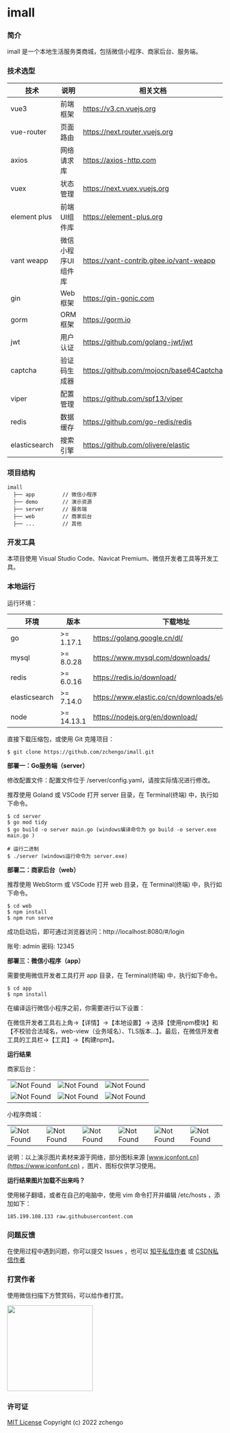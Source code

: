 # imall

### 简介

imall 是一个本地生活服务类商城，包括微信小程序、商家后台、服务端。

### 技术选型

| 技术 | 说明 | 相关文档 |
|---|---|---|
| vue3 | 前端框架 | https://v3.cn.vuejs.org |
| vue-router | 页面路由 | https://next.router.vuejs.org |
| axios | 网络请求库 | https://axios-http.com |
| vuex | 状态管理 | https://next.vuex.vuejs.org |
| element plus | 前端UI组件库 | https://element-plus.org |
| vant weapp | 微信小程序UI组件库 | https://vant-contrib.gitee.io/vant-weapp |
| gin | Web框架 | https://gin-gonic.com |
| gorm | ORM框架 | https://gorm.io |
| jwt | 用户认证 | https://github.com/golang-jwt/jwt |
| captcha | 验证码生成器 | https://github.com/mojocn/base64Captcha |
| viper | 配置管理 | https://github.com/spf13/viper |
| redis | 数据缓存 | https://github.com/go-redis/redis |
| elasticsearch | 搜索引擎 | https://github.com/olivere/elastic |

### 项目结构
```
imall
  ├── app         // 微信小程序
  ├── demo        // 演示资源
  ├── server      // 服务端
  ├── web         // 商家后台
  ├── ...         // 其他
```
### 开发工具

本项目使用 Visual Studio Code、Navicat Premium、微信开发者工具等开发工具。

### 本地运行

运行环境：

| 环境 | 版本 | 下载地址 |
|---|---|---|
| go | >= 1.17.1 | https://golang.google.cn/dl/ |
| mysql | >= 8.0.28 | https://www.mysql.com/downloads/ |
| redis | >= 6.0.16 | https://redis.io/download/ |
| elasticsearch | >= 7.14.0 | https://www.elastic.co/cn/downloads/elasticsearch |
| node | >= 14.13.1 | https://nodejs.org/en/download/ |

直接下载压缩包，或使用 Git 克隆项目：
```
$ git clone https://github.com/zchengo/imall.git
```

**部署一：Go服务端（server）**

修改配置文件：配置文件位于 /server/config.yaml，请按实际情况进行修改。

推荐使用 Goland 或 VSCode 打开 server 目录，在 Terminal(终端) 中，执行如下命令。
```
$ cd server
$ go mod tidy
$ go build -o server main.go (windows编译命令为 go build -o server.exe main.go )

# 运行二进制
$ ./server (windows运行命令为 server.exe)
```

**部署二：商家后台（web）**

推荐使用 WebStorm 或 VSCode 打开 web 目录，在 Terminal(终端) 中，执行如下命令。
```
$ cd web
$ npm install
$ npm run serve
```

成功启动后，即可通过浏览器访问：http://localhost:8080/#/login

账号: admin 密码: 12345

**部署三：微信小程序（app）**

需要使用微信开发者工具打开 app 目录，在 Terminal(终端) 中，执行如下命令。
```
$ cd app 
$ npm install
```

在编译运行微信小程序之前，你需要进行以下设置：

在微信开发者工具右上角->【详情】->【本地设置】-> 选择【使用npm模块】和【不校验合法域名，web-view（业务域名）、TLS版本...】。最后，在微信开发者工具的工具栏->【工具】->【构建npm】。

**运行结果**

商家后台：

| | | |
|---|---|---|
| ![Not Found](https://github.com/zchengo/imall/blob/main/demo/res/w1.png) | ![Not Found](https://github.com/zchengo/imall/blob/main/demo/res/w2.png) | ![Not Found](https://github.com/zchengo/imall/blob/main/demo/res/w3.png) |
| ![Not Found](https://github.com/zchengo/imall/blob/main/demo/res/w4.png) | ![Not Found](https://github.com/zchengo/imall/blob/main/demo/res/w5.png) | ![Not Found](https://github.com/zchengo/imall/blob/main/demo/res/w6.png) |

小程序商城：

| | | | | | |
|---|---|---|---|---|---|
| ![Not Found](https://github.com/zchengo/imall/blob/main/demo/res/a1.png) | ![Not Found](https://github.com/zchengo/imall/blob/main/demo/res/a2.png) | ![Not Found](https://github.com/zchengo/imall/blob/main/demo/res/a3.png) | ![Not Found](https://github.com/zchengo/imall/blob/main/demo/res/a4.png) | ![Not Found](https://github.com/zchengo/imall/blob/main/demo/res/a5.png) | ![Not Found](https://github.com/zchengo/imall/blob/main/demo/res/a6.png) |

说明：以上演示图片素材来源于网络，部分图标来源 [www.iconfont.cn](https://www.iconfont.cn) ，图片、图标仅供学习使用。

**运行结果图片加载不出来吗？**

使用梯子翻墙，或者在自己的电脑中，使用 vim 命令打开并编辑 /etc/hosts ，添加如下：
```
185.199.108.133 raw.githubusercontent.com
```

### 问题反馈

在使用过程中遇到问题，你可以提交 Issues ，也可以 [知乎私信作者](https://www.zhihu.com/people/87-4-8-5) 或 [CSDN私信作者](https://blog.csdn.net/m0_47890251?spm=1000.2115.3001.5343)

### 打赏作者

使用微信扫描下方赞赏码，可以给作者打赏。

<img width="200" height="200" src="https://github.com/zchengo/imall/blob/main/demo/rw/reward.jpg" />

### 许可证

[MIT License](https://github.com/zchengo/imall/blob/main/LICENSE) Copyright (c) 2022 zchengo

